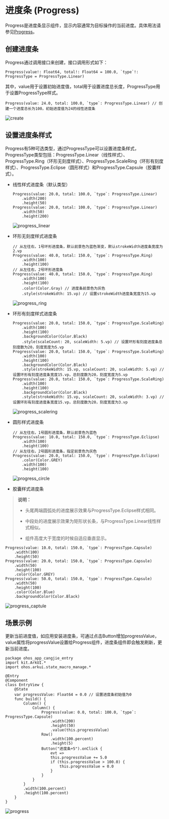# 进度条 (Progress)

Progress是进度条显示组件，显示内容通常为目标操作的当前进度。具体用法请参见[Progress](../../../API_Reference/source_zh_cn/arkui-cj/cj-information-display-progress.md)。

## 创建进度条

Progress通过调用接口来创建，接口调用形式如下：


```cangjie
Progress(value!: Float64, total!: Float64 = 100.0, `type`!: ProgressType = ProgressType.Linear)
```

其中，value用于设置初始进度值，total用于设置进度总长度，ProgressType用于设置ProgressType样式。


```cangjie
Progress(value: 24.0, total: 100.0, `type`: ProgressType.Linear) // 创建一个进度总长为100，初始进度值为24的线性进度条
```

![create](figures/create.png)

## 设置进度条样式

Progress有5种可选类型，通过ProgressType可以设置进度条样式，ProgressType类型包括：ProgressType.Linear（线性样式）、 ProgressType.Ring（环形无刻度样式）、ProgressType.ScaleRing（环形有刻度样式）、ProgressType.Eclipse（圆形样式）和ProgressType.Capsule（胶囊样式）。

- 线性样式进度条（默认类型）


  ```cangjie
  Progress(value: 20.0, total: 100.0, `type`: ProgressType.Linear)
      .width(200)
      .height(50)
  Progress(value: 20.0, total: 100.0, `type`: ProgressType.Linear)
      .width(50)
      .height(200)
  ```

  ![progress_linear](figures/progress_linear.png)

- 环形无刻度样式进度条


  ```cangjie
  // 从左往右，1号环形进度条，默认前景色为蓝色渐变，默认strokeWidth进度条宽度为2.vp
  Progress(value: 40.0, total: 150.0, `type`: ProgressType.Ring)
      .width(100)
      .height(100)
  // 从左往右，2号环形进度条
  Progress(value: 40.0, total: 150.0, `type`: ProgressType.Ring)
      .width(100)
      .height(100)
      .color(Color.Gray) // 进度条前景色为灰色
      .style(strokeWidth: 15.vp) // 设置strokeWidth进度条宽度为15.vp
  ```

  ![progress_ring](figures/progress_ring.png)

- 环形有刻度样式进度条


  ```cangjie
  Progress(value: 20.0, total: 150.0, `type`: ProgressType.ScaleRing)
      .width(100)
      .height(100)
      .backgroundColor(Color.Black)
      .style(scaleCount: 20, scaleWidth: 5.vp) // 设置环形有刻度进度条总刻度数为20，刻度宽度为5.vp
  Progress(value: 20.0, total: 150.0, `type`: ProgressType.ScaleRing)
      .width(100)
      .height(100)
      .backgroundColor(Color.Black)
      .style(strokeWidth: 15.vp, scaleCount: 20, scaleWidth: 5.vp) // 设置环形有刻度进度条宽度15.vp，总刻度数为20，刻度宽度为5.vp
  Progress(value: 20.0, total: 150.0, `type`: ProgressType.ScaleRing)
      .width(100)
      .height(100)
      .backgroundColor(Color.Black)
      .style(strokeWidth: 15.vp, scaleCount: 20, scaleWidth: 3.vp) // 设置环形有刻度进度条宽度15.vp，总刻度数为20，刻度宽度为3.vp
  ```

  ![progress_scalering](figures/progress_scalering.png)

- 圆形样式进度条


  ```cangjie
  // 从左往右，1号圆形进度条，默认前景色为蓝色
  Progress(value: 10.0, total: 150.0, `type`: ProgressType.Eclipse)
      .width(100)
      .height(100)
  // 从左往右，2号圆形进度条，指定前景色为灰色
  Progress(value: 20.0, total: 150.0, `type`: ProgressType.Eclipse)
      .color(Color.GREY)
      .width(100)
      .height(100)
  ```

  ![progress_circle](figures/progress_circle.png)

- 胶囊样式进度条

> **说明：**
>
> - 头尾两端圆弧处的进度展示效果与ProgressType.Eclipse样式相同。
>
> - 中段处的进度展示效果为矩形状长条，与ProgressType.Linear线性样式相似。
>
> - 组件高度大于宽度的时候自适应垂直显示。


  ```cangjie
  Progress(value: 10.0, total: 150.0, `type`: ProgressType.Capsule)
      .width(100)
      .height(50)
  Progress(value: 20.0, total: 150.0, `type`: ProgressType.Capsule)
      .width(50)
      .height(100)
      .color(Color.GREY)
  Progress(value: 50.0, total: 150.0, `type`: ProgressType.Capsule)
      .width(50)
      .height(100)
      .color(Color.Blue)
      .backgroundColor(Color.Black)
  ```

  ![progress_captule](figures/progress_captule.png)

## 场景示例

更新当前进度值，如应用安装进度条，可通过点击Button增加progressValue，value属性将progressValue设置给Progress组件，进度条组件即会触发刷新，更新当前进度。

 <!-- run -->

```cangjie
package ohos_app_cangjie_entry
import kit.ArkUI.*
import ohos.arkui.state_macro_manage.*

@Entry
@Component
class EntryView {
    @State
    var progressValue: Float64 = 0.0 // 设置进度条初始值为0
    func build() {
        Column() {
            Column() {
                Progress(value: 0.0, total: 100.0, `type`: ProgressType.Capsule)
                    .width(200)
                    .height(50)
                    .value(this.progressValue)
                Row()
                    .width(100.percent)
                    .height(5)
                Button("进度条+5").onClick {
                    evt =>
                    this.progressValue += 5.0
                    if (this.progressValue > 100.0) {
                        this.progressValue = 0.0
                    }
                }
            }
        }
        .width(100.percent)
        .height(100.percent)
    }
}

```

![progress](figures/progress.gif)
